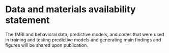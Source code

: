 # Data and materials availability statement
The fMRI and behavioral data, predictive models, and codes that were used in training and testing predictive models and generating main findings and figures will be shared upon publication.
